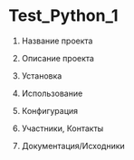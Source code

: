 # Test_Python_1

1. Название проекта

2. Описание проекта

3. Установка

4. Использование

5. Конфигурация 

6. Участники, Контакты 

9. Документация/Исходники
